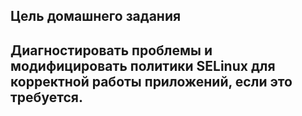 ## Цель домашнего задания
## Диагностировать проблемы и модифицировать политики SELinux для корректной работы приложений, если это требуется.

